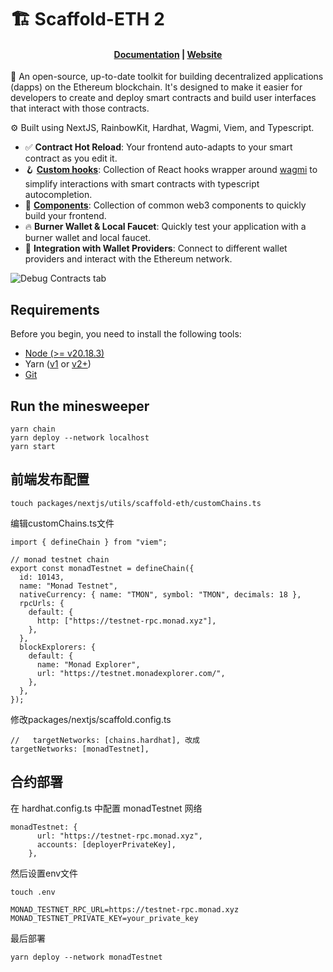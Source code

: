 # 🏗 Scaffold-ETH 2

<h4 align="center">
  <a href="https://docs.scaffoldeth.io">Documentation</a> |
  <a href="https://scaffoldeth.io">Website</a>
</h4>

🧪 An open-source, up-to-date toolkit for building decentralized applications (dapps) on the Ethereum blockchain. It's designed to make it easier for developers to create and deploy smart contracts and build user interfaces that interact with those contracts.

⚙️ Built using NextJS, RainbowKit, Hardhat, Wagmi, Viem, and Typescript.

- ✅ **Contract Hot Reload**: Your frontend auto-adapts to your smart contract as you edit it.
- 🪝 **[Custom hooks](https://docs.scaffoldeth.io/hooks/)**: Collection of React hooks wrapper around [wagmi](https://wagmi.sh/) to simplify interactions with smart contracts with typescript autocompletion.
- 🧱 [**Components**](https://docs.scaffoldeth.io/components/): Collection of common web3 components to quickly build your frontend.
- 🔥 **Burner Wallet & Local Faucet**: Quickly test your application with a burner wallet and local faucet.
- 🔐 **Integration with Wallet Providers**: Connect to different wallet providers and interact with the Ethereum network.

![Debug Contracts tab](https://github.com/scaffold-eth/scaffold-eth-2/assets/55535804/b237af0c-5027-4849-a5c1-2e31495cccb1)

## Requirements

Before you begin, you need to install the following tools:

- [Node (>= v20.18.3)](https://nodejs.org/en/download/)
- Yarn ([v1](https://classic.yarnpkg.com/en/docs/install/) or [v2+](https://yarnpkg.com/getting-started/install))
- [Git](https://git-scm.com/downloads)





## Run the minesweeper

```
yarn chain
yarn deploy --network localhost
yarn start
```

## 前端发布配置

```
touch packages/nextjs/utils/scaffold-eth/customChains.ts
```
编辑customChains.ts文件

```
import { defineChain } from "viem";

// monad testnet chain
export const monadTestnet = defineChain({
  id: 10143,
  name: "Monad Testnet",
  nativeCurrency: { name: "TMON", symbol: "TMON", decimals: 18 },
  rpcUrls: {
    default: {
      http: ["https://testnet-rpc.monad.xyz"],
    },
  },
  blockExplorers: {
    default: {
      name: "Monad Explorer",
      url: "https://testnet.monadexplorer.com/",
    },
  },
});
```
修改packages/nextjs/scaffold.config.ts

```
//   targetNetworks: [chains.hardhat], 改成
targetNetworks: [monadTestnet],
```






## 合约部署



在 hardhat.config.ts 中配置 monadTestnet 网络

```
monadTestnet: {
      url: "https://testnet-rpc.monad.xyz",
      accounts: [deployerPrivateKey],
    },
```

然后设置env文件
```
touch .env
```

```
MONAD_TESTNET_RPC_URL=https://testnet-rpc.monad.xyz
MONAD_TESTNET_PRIVATE_KEY=your_private_key
```

最后部署
```
yarn deploy --network monadTestnet
```




